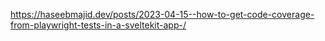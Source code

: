 https://haseebmajid.dev/posts/2023-04-15--how-to-get-code-coverage-from-playwright-tests-in-a-sveltekit-app-/
